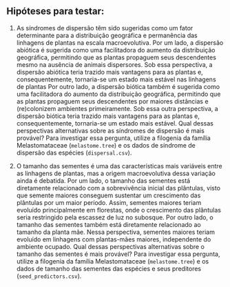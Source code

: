 ## Hipóteses para testar:

1) As síndromes de dispersão têm sido sugeridas como um fator determinante para a distribuição geográfica e permanência das linhagens de plantas na escala macroevolutiva. Por um lado, a dispersão abiótica é sugerida como uma facilitadora do aumento da distribuição geográfica, permitindo que as plantas propaguem seus descendentes mesmo na ausência de animais dispersores. Sob essa perspectiva, a dispersão abiótica teria trazido mais vantagens para as plantas e, consequentemente, tornaria-se um estado mais estável nas linhagens de plantas Por outro lado, a dispersão biótica também é sugerida como uma facilitadora do aumento da distribuição geográfica, permitindo que as plantas propaguem seus descendentes por maiores distâncias e (re)colonizem ambientes primeiramente. Sob essa outra perspectiva, a dispersão biótica teria trazido mais vantagens para as plantas e, consequentemente, tornaria-se um estado mais estável. Qual dessas perspectivas alternativas sobre as síndromes de dispersão é mais provável? Para investigar essa pergunta, utilize a filogenia da família Melastomataceae (`melastome.tree`) e os dados de síndrome de dispersão das espécies (`dispersal.csv`).

2) O tamanho das sementes é uma das características mais variáveis entre as linhagens de plantas, mas a origem macroevolutiva dessa variação ainda é debatida. Por um lado, o tamanho das sementes está diretamente relacionado com a sobrevivência  inicial das plântulas, visto que semente maiores conseguem sustentar um crescimento das plântulas por um maior período. Assim, sementes maiores teriam evoluído principalmente em florestas, onde o crescimento das plântulas seria restringido pela escassez de luz no subosque. Por outro lado, o tamanho das sementes também está diretamente relacionado ao tamanho da planta mãe. Nessa perspectiva, sementes maiores teriam evoluído em linhagens com plantas-mães maiores, independente do ambiente ocupado. Qual dessas perspectivas alternativas sobre o tamanho das sementes é mais provável? Para investigar essa pergunta, utilize a filogenia da família Melastomataceae (`melastome.tree`) e os dados de tamanho das sementes das espécies e seus preditores (`seed_predictors.csv`).